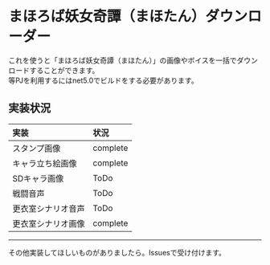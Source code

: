 # まほろば妖女奇譚（まほたん）ダウンローダー
これを使うと「まほろば妖女奇譚（まほたん）」の画像やボイスを一括でダウンロードすることができます。<br>
等PJを利用するにはnet5.0でビルドをする必要があります。

## 実装状況

|実装|状況|
|:--|:--|
|スタンプ画像|complete|
|キャラ立ち絵画像|complete|
|SDキャラ画像|ToDo|
|戦闘音声|ToDo|
|更衣室シナリオ音声|ToDo|
|更衣室シナリオ画像|complete|

***
その他実装してほしいものがありましたら。Issuesで受け付けます。
